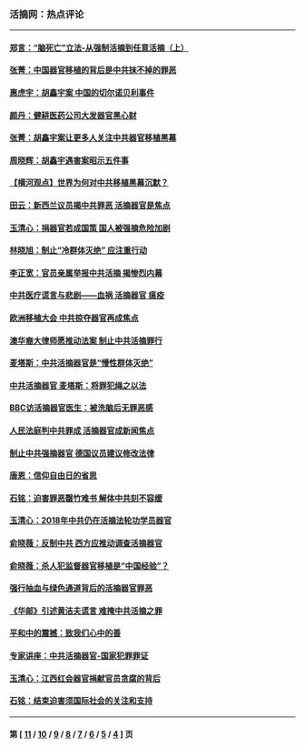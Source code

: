 ### 活摘网：热点评论
---
#### [郑言：“脑死亡”立法-从强制活摘到任意活摘（上）](../../pages/nf5879/n14077933.md?10150430) 
#### [张菁：中国器官移植的背后是中共抹不掉的罪恶](../../pages/nf5879/n13974977.md?10150430) 
#### [惠虎宇：胡鑫宇案 中国的切尔诺贝利事件](../../pages/nf5879/n13942916.md?10150430) 
#### [颜丹：健耕医药公司大发器官黑心财](../../pages/nf5879/n13940134.md?10150430) 
#### [张菁：胡鑫宇案让更多人关注中共器官移植黑幕](../../pages/nf5879/n13929073.md?10150430) 
#### [周晓辉：胡鑫宇遇害案昭示五件事](../../pages/nf5879/n13921870.md?10150430) 
#### [【横河观点】世界为何对中共移植黑幕沉默？](../../pages/nf5879/n13244249.md?10150430) 
#### [田云：新西兰议员揭中共罪恶 活摘器官是焦点](../../pages/nf5879/n13070629.md?10150430) 
#### [玉清心：捐器官若成国策 国人被强摘危险加剧](../../pages/nf5879/n12802713.md?10150430) 
#### [林晓旭：制止“冷群体灭绝” 应注重行动](../../pages/nf5879/n12779736.md?10150430) 
#### [李正宽：官员亲属举报中共活摘 揭惨烈内幕](../../pages/nf5879/n12684490.md?10150430) 
#### [中共医疗谎言与悲剧——血祸 活摘器官 瘟疫](../../pages/nf5879/n12372103.md?10150430) 
#### [欧洲移植大会 中共掠夺器官再成焦点](../../pages/nf5879/n11538883.md?10150430) 
#### [澳华裔大律师愿推动法案 制止中共活摘罪行](../../pages/nf5879/n11377039.md?10150430) 
#### [麦塔斯：中共活摘器官是“慢性群体灭绝”](../../pages/nf5879/n11350529.md?10150430) 
#### [中共活摘器官 麦塔斯：将罪犯绳之以法](../../pages/nf5879/n11347973.md?10150430) 
#### [BBC访活摘器官医生：被洗脑后无罪恶感](../../pages/nf5879/n11335935.md?10150430) 
#### [人民法庭判中共罪成 活摘器官成新闻焦点](../../pages/nf5879/n11331578.md?10150430) 
#### [制止中共强摘器官 德国议员建议修改法律](../../pages/nf5879/n11249451.md?10150430) 
#### [唐恩：信仰自由日的省思](../../pages/nf5879/n11003525.md?10150430) 
#### [石铭：迫害罪恶罄竹难书  解体中共刻不容缓](../../pages/nf5879/n10942855.md?10150430) 
#### [玉清心：2018年中共仍在活摘法轮功学员器官](../../pages/nf5879/n10914646.md?10150430) 
#### [俞晓薇：反制中共 西方应推动调查活摘器官](../../pages/nf5879/n10794671.md?10150430) 
#### [俞晓薇：杀人犯监督器官移植是“中国经验”？](../../pages/nf5879/n10466427.md?10150430) 
#### [强行抽血与绿色通道背后的活摘器官罪恶](../../pages/nf5879/n10004708.md?10150430) 
#### [《华邮》引述黄洁夫谎言 难掩中共活摘之罪](../../pages/nf5879/n9642309.md?10150430) 
#### [平和中的震撼：致我们心中的善](../../pages/nf5879/n9021123.md?10150430) 
#### [专家讲座：中共活摘器官-国家犯罪罪证](../../pages/nf5879/n8828153.md?10150430) 
#### [玉清心：江西红会器官捐献官员贪腐的背后](../../pages/nf5879/n8522122.md?10150430) 
#### [石铭：结束迫害须国际社会的关注和支持](../../pages/nf5879/n8443497.md?10150430) 

---
#### 第 [ [11](./11.md?10150430) / [10](./10.md?10150430) / [9](./9.md?10150430) / [8](./8.md?10150430) / [7](./7.md?10150430) / [6](./6.md?10150430) / [5](./5.md?10150430) / [4](./4.md?10150430) ] 页
